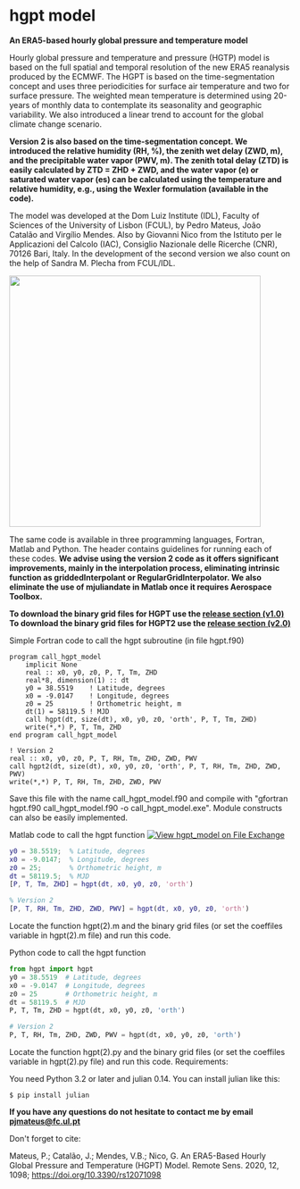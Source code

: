 # hgpt model
**An ERA5-based hourly global pressure and temperature model**

Hourly global pressure and temperature and pressure (HGTP) model is based on the full spatial and temporal resolution of the new ERA5 reanalysis produced by the ECMWF. The HGPT is based on the time-segmentation concept and uses three periodicities for surface air temperature and two for surface pressure. The weighted mean temperature is determined using 20-years of monthly data to contemplate its seasonality and geographic variability. We also introduced a linear trend to account for the global climate change scenario.

**Version 2 is also based on the time-segmentation concept. We introduced the relative humidity (RH, %), the zenith wet delay (ZWD, m), and the precipitable water vapor (PWV, m). The zenith total delay (ZTD) is easily calculated by ZTD = ZHD + ZWD, and the water vapor (e) or saturated water vapor (es) can be calculated using the temperature and relative humidity, e.g., using the Wexler formulation (available in the code).** 

The model was developed at the Dom Luiz Institute (IDL), Faculty of Sciences of the University of Lisbon (FCUL), by Pedro Mateus, João Catalão and Virgílio Mendes. Also by Giovanni Nico from the Istituto per le Applicazioni del Calcolo (IAC), Consiglio Nazionale delle Ricerche (CNR), 70126 Bari, Italy.
In the development of the second version we also count on the help of Sandra M. Plecha from FCUL/IDL.

<img src="https://github.com/pjmateus/hgpt/blob/master/logos.png" width="450">

The same code is available in three programming languages, Fortran, Matlab and Python. The header contains guidelines for running each of these codes. 
**We advise using the version 2 code as it offers significant improvements, mainly in the interpolation process, eliminating intrinsic function as griddedInterpolant or RegularGridInterpolator. We also eliminate the use of mjuliandate in Matlab once it requires Aerospace Toolbox.**

**To download the binary grid files for HGPT use the [release section (v1.0)](https://github.com/pjmateus/hgpt_model/releases)**\
**To download the binary grid files for HGPT2 use the [release section (v2.0)](https://github.com/pjmateus/hgpt_model/releases)**

Simple Fortran code to call the hgpt subroutine (in file hgpt.f90) 
```Fortran
program call_hgpt_model
	implicit None
	real :: x0, y0, z0, P, T, Tm, ZHD
	real*8, dimension(1) :: dt
	y0 = 38.5519    ! Latitude, degrees
	x0 = -9.0147    ! Longitude, degrees
	z0 = 25         ! Orthometric height, m
	dt(1) = 58119.5 ! MJD
	call hgpt(dt, size(dt), x0, y0, z0, 'orth', P, T, Tm, ZHD)
	write(*,*) P, T, Tm, ZHD
end program call_hgpt_model  

! Version 2
real :: x0, y0, z0, P, T, RH, Tm, ZHD, ZWD, PWV
call hgpt2(dt, size(dt), x0, y0, z0, 'orth', P, T, RH, Tm, ZHD, ZWD, PWV)
write(*,*) P, T, RH, Tm, ZHD, ZWD, PWV
```
Save this file with the name call_hgpt_model.f90 and compile with "gfortran hgpt.f90 call_hgpt_model.f90 -o call_hgpt_model.exe". Module constructs can also be easily implemented.

Matlab code to call the hgpt function [![View hgpt_model on File Exchange](https://www.mathworks.com/matlabcentral/images/matlab-file-exchange.svg)](https://www.mathworks.com/matlabcentral/fileexchange/74247-hgpt_model)
```Matlab
y0 = 38.5519;  % Latitude, degrees
x0 = -9.0147;  % Longitude, degrees
z0 = 25;       % Orthometric height, m
dt = 58119.5;  % MJD
[P, T, Tm, ZHD] = hgpt(dt, x0, y0, z0, 'orth')

% Version 2
[P, T, RH, Tm, ZHD, ZWD, PWV] = hgpt(dt, x0, y0, z0, 'orth')
```
Locate the function hgpt(2).m and the binary grid files (or set the coeffiles variable in hgpt(2).m file) and run this code.

Python code to call the hgpt function 
```Python
from hgpt import hgpt
y0 = 38.5519  # Latitude, degrees
x0 = -9.0147  # Longitude, degrees
z0 = 25       # Orthometric height, m
dt = 58119.5  # MJD
P, T, Tm, ZHD = hgpt(dt, x0, y0, z0, 'orth')

# Version 2
P, T, RH, Tm, ZHD, ZWD, PWV = hgpt(dt, x0, y0, z0, 'orth')
```
Locate the function hgpt(2).py and the binary grid files (or set the coeffiles variable in hgpt(2).py file) and run this code.
Requirements:

You need Python 3.2 or later and julian 0.14. You can install julian like this:
```
$ pip install julian
```
**If you have any questions do not hesitate to contact me by email pjmateus@fc.ul.pt**

Don't forget to cite:

Mateus, P.; Catalão, J.; Mendes, V.B.; Nico, G. An ERA5-Based Hourly Global Pressure and Temperature (HGPT) Model. Remote Sens. 2020, 12, 1098; https://doi.org/10.3390/rs12071098 
